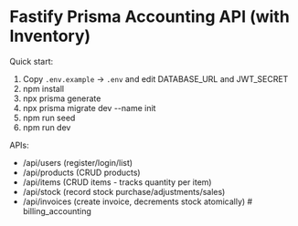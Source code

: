 # Fastify Prisma Accounting API (with Inventory)

Quick start:
1. Copy `.env.example` -> `.env` and edit DATABASE_URL and JWT_SECRET
2. npm install
3. npx prisma generate
4. npx prisma migrate dev --name init
5. npm run seed
6. npm run dev

APIs:
- /api/users (register/login/list)
- /api/products (CRUD products)
- /api/items (CRUD items - tracks quantity per item)
- /api/stock (record stock purchase/adjustments/sales)
- /api/invoices (create invoice, decrements stock atomically)
#   b i l l i n g _ a c c o u n t i n g  
 